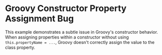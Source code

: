 # Groovy Constructor Property Assignment Bug
This example demonstrates a subtle issue in Groovy's constructor behavior.  When assigning properties within a constructor without using `this.propertyName = ...`, Groovy doesn't correctly assign the value to the class property.